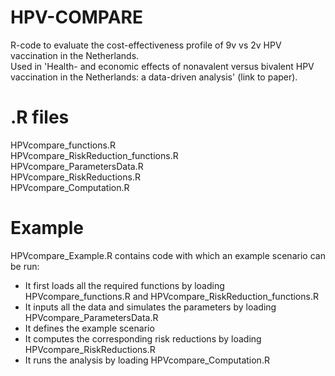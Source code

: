 # HPV-COMPARE
R-code to evaluate the cost-effectiveness profile of 9v vs 2v HPV vaccination in the Netherlands. \
Used in 'Health- and economic effects of nonavalent versus bivalent HPV vaccination in the Netherlands: a data-driven analysis' (link to paper).

# .R files
HPVcompare_functions.R \
HPVcompare_RiskReduction_functions.R \
HPVcompare_ParametersData.R \
HPVcompare_RiskReductions.R \
HPVcompare_Computation.R 

# Example
HPVcompare_Example.R contains code with which an example scenario can be run:
- It first loads all the required functions by loading HPVcompare_functions.R and HPVcompare_RiskReduction_functions.R
- It inputs all the data and simulates the parameters by loading HPVcompare_ParametersData.R
- It defines the example scenario
- It computes the corresponding risk reductions by loading HPVcompare_RiskReductions.R
- It runs the analysis by loading HPVcompare_Computation.R
